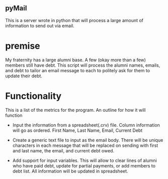 pyMail
------

This is a server wrote in python that will process a large amount of information to send out via email.

premise
=======

My fraternity has a large alumni base.  A few (okay more than a few) members still have debt.  This script will process the alumni names, emails, and debt to tailor an email message to each to politely ask for them to update their debt.

Functionality
=============

This is a list of the metrics for the program.  An outline for how it will function

*	Input the information from a spreadsheet(.crv) file.  Column information will go as ordered. First Name, Last Name, Email, Current Debt

*	Create a generic text file to input as the email body.  There will be unique characters in each message that will be replaced on sending with first and last name, the email, and current debt owed.

*	Add support for input variables.  This will allow to clear lines of alumni who have paid debt, update for partial payments, or add members to debt list.  All information will be updated in spreadsheet.